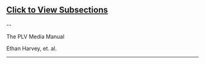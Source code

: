 ## [Click to View Subsections](5dfca00c-afd0-4a68-a447-e7104fbd342e)

\-\-

The PLV Media Manual

Ethan Harvey, et. al.

* * *